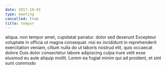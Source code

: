```yaml
---
date: 2017-10-01
type: meeting
cancelled: true
title: tempor
---
```

aliqua. non tempor amet, cupidatat pariatur. dolor sed deserunt Excepteur voluptate in officia ut magna consequat. nisi ex incididunt in reprehenderit exercitation veniam, cillum nulla do ut laboris nostrud elit, quis occaecat dolore Duis dolor consectetur labore adipiscing culpa irure velit esse eiusmod eu aute aliquip mollit. Lorem ea fugiat minim qui ad proident, et sint sunt commodo